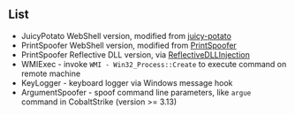 ## List

+ JuicyPotato WebShell version, modified from [juicy-potato](https://github.com/ohpe/juicy-potato)
+ PrintSpoofer WebShell version, modified from [PrintSpoofer](https://github.com/itm4n/PrintSpoofer)
+ PrintSpoofer Reflective DLL version, via [ReflectiveDLLInjection](https://github.com/stephenfewer/ReflectiveDLLInjection)
+ WMIExec - invoke `WMI - Win32_Process::Create` to execute command on remote machine
+ KeyLogger - keyboard logger via Windows message hook
+ ArgumentSpoofer - spoof command line parameters, like `argue` command in CobaltStrike (version >= 3.13)

